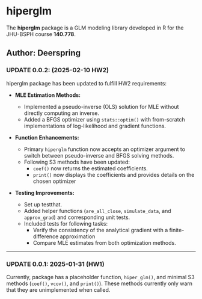 # hiperglm

The **hiperglm** package is a GLM modeling library developed in R for the JHU-BSPH course **140.778**.

## Author: Deerspring

### **UPDATE 0.0.2: (2025-02-10 HW2)**  
hiperglm package has been updated to fulfill HW2 requirements:

- **MLE Estimation Methods:**  
  - Implemented a pseudo-inverse (OLS) solution for MLE without directly computing an inverse.
  - Added a BFGS optimizer using `stats::optim()` with from-scratch implementations of log-likelihood and gradient functions.

- **Function Enhancements:**  
  - Primary `hiperglm` function now accepts an optimizer argument to switch between pseudo-inverse and BFGS solving methods.
  - Following S3 methods have been updated:
    - `coef()` now returns the estimated coefficients.
    - `print()` now displays the coefficients and provides details on the chosen optimizer

- **Testing Improvements:**  
  - Set up testthat.
  - Added helper functions (`are_all_close`, `simulate_data`, and `approx_grad`) and corresponding unit tests.
  - Included tests for following tasks:
    - Verify the consistency of the analytical gradient with a finite-difference approximation
    - Compare MLE estimates from both optimization methods.

---

### UPDATE 0.0.1: 2025-01-31 (HW1)
Currently, package has a placeholder function, `hiper_glm()`, and minimal S3 methods (`coef()`, `vcov()`, and `print()`). These methods currently only warn that they are unimplemented when called.
